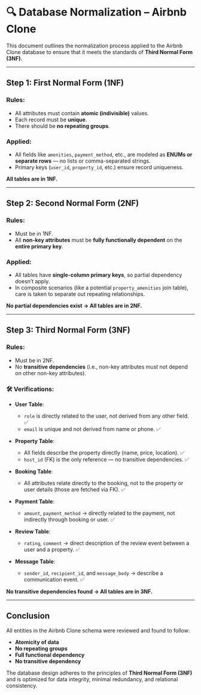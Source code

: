 # 🔍 Database Normalization – Airbnb Clone

This document outlines the normalization process applied to the Airbnb Clone database to ensure that it meets the standards of **Third Normal Form (3NF)**.

---

## Step 1: First Normal Form (1NF)

### Rules:
- All attributes must contain **atomic (indivisible)** values.
- Each record must be **unique**.
- There should be **no repeating groups**.

### Applied:
- All fields like `amenities`, `payment_method`, etc., are modeled as **ENUMs or separate rows** — no lists or comma-separated strings.
- Primary keys (`user_id`, `property_id`, etc.) ensure record uniqueness.

**All tables are in 1NF.**

---

##  Step 2: Second Normal Form (2NF)

### Rules:
- Must be in 1NF.
- All **non-key attributes** must be **fully functionally dependent** on the **entire primary key**.

###  Applied:
- All tables have **single-column primary keys**, so partial dependency doesn’t apply.
- In composite scenarios (like a potential `property_amenities` join table), care is taken to separate out repeating relationships.

 **No partial dependencies exist → All tables are in 2NF.**

---

## Step 3: Third Normal Form (3NF)

### Rules:
- Must be in 2NF.
- No **transitive dependencies** (i.e., non-key attributes must not depend on other non-key attributes).

### 🛠 Verifications:

- **User Table**:
  - `role` is directly related to the user, not derived from any other field. ✅
  - `email` is unique and not derived from name or phone. ✅

- **Property Table**:
  - All fields describe the property directly (name, price, location). ✅
  - `host_id` (FK) is the only reference — no transitive dependencies. ✅

- **Booking Table**:
  - All attributes relate directly to the booking, not to the property or user details (those are fetched via FK). ✅

- **Payment Table**:
  - `amount`, `payment_method` → directly related to the payment, not indirectly through booking or user. ✅

- **Review Table**:
  - `rating`, `comment` → direct description of the review event between a user and a property. ✅

- **Message Table**:
  - `sender_id`, `recipient_id`, and `message_body` → describe a communication event. ✅

 **No transitive dependencies found → All tables are in 3NF.**

---

## Conclusion

All entities in the Airbnb Clone schema were reviewed and found to follow:
- **Atomicity of data**
- **No repeating groups**
- **Full functional dependency**
- **No transitive dependency**

The database design adheres to the principles of **Third Normal Form (3NF)** and is optimized for data integrity, minimal redundancy, and relational consistency.
